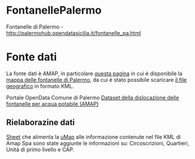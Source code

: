 # FontanellePalermo
Fontanelle di Palermo - http://palermohub.opendatasicilia.it/fontanelle_pa.html

# Fonte dati

La fonte dati è AMAP, in particolare [questa pagina](https://www.amapspa.it/it/azienda/le-fontanelle-di-palermo/) in cui è disponibile la [mappa delle fontanelle di Palermo](https://www.google.com/maps/d/u/0/viewer?mid=1NMhQjN7D9bTIAufjrI4k_ClMQx1U3q9P), da cui è stato possibile scaricare [il file geografico](https://github.com/opendatasicilia/FontanellePalermo/raw/master/risorse/Mappa%20Fontanelle%20di%20Palermo.kml) in formato KML.

Portale OpenData Comune di Palermo [ Dataset della dislocazione delle fontanelle per acqua potabile (AMAP)](https://opendata.comune.palermo.it/opendata-dataset.php?dataset=1249)

## Rielaborazine dati

[Sheet](https://docs.google.com/spreadsheets/d/17L0PdMfRP97FyuruLhPIdkty82EhrZzKERbFWV-X8uw/edit?usp=sharing) che alimenta la [uMap](http://u.osmfr.org/m/357965/) alle informazione contenute nel file KML di Amap Spa sono state aggiunte le informazioni su: Circoscrizioni, Quartieri, Unità di primo livello e CAP.

